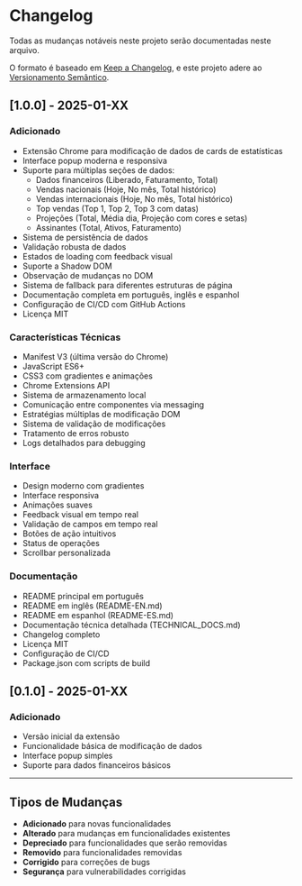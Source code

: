 # Changelog

Todas as mudanças notáveis neste projeto serão documentadas neste arquivo.

O formato é baseado em [Keep a Changelog](https://keepachangelog.com/pt-BR/1.0.0/),
e este projeto adere ao [Versionamento Semântico](https://semver.org/lang/pt-BR/).

## [1.0.0] - 2025-01-XX

### Adicionado
- Extensão Chrome para modificação de dados de cards de estatísticas
- Interface popup moderna e responsiva
- Suporte para múltiplas seções de dados:
  - Dados financeiros (Liberado, Faturamento, Total)
  - Vendas nacionais (Hoje, No mês, Total histórico)
  - Vendas internacionais (Hoje, No mês, Total histórico)
  - Top vendas (Top 1, Top 2, Top 3 com datas)
  - Projeções (Total, Média dia, Projeção com cores e setas)
  - Assinantes (Total, Ativos, Faturamento)
- Sistema de persistência de dados
- Validação robusta de dados
- Estados de loading com feedback visual
- Suporte a Shadow DOM
- Observação de mudanças no DOM
- Sistema de fallback para diferentes estruturas de página
- Documentação completa em português, inglês e espanhol
- Configuração de CI/CD com GitHub Actions
- Licença MIT

### Características Técnicas
- Manifest V3 (última versão do Chrome)
- JavaScript ES6+
- CSS3 com gradientes e animações
- Chrome Extensions API
- Sistema de armazenamento local
- Comunicação entre componentes via messaging
- Estratégias múltiplas de modificação DOM
- Sistema de validação de modificações
- Tratamento de erros robusto
- Logs detalhados para debugging

### Interface
- Design moderno com gradientes
- Interface responsiva
- Animações suaves
- Feedback visual em tempo real
- Validação de campos em tempo real
- Botões de ação intuitivos
- Status de operações
- Scrollbar personalizada

### Documentação
- README principal em português
- README em inglês (README-EN.md)
- README em espanhol (README-ES.md)
- Documentação técnica detalhada (TECHNICAL_DOCS.md)
- Changelog completo
- Licença MIT
- Configuração de CI/CD
- Package.json com scripts de build

## [0.1.0] - 2025-01-XX

### Adicionado
- Versão inicial da extensão
- Funcionalidade básica de modificação de dados
- Interface popup simples
- Suporte para dados financeiros básicos

---

## Tipos de Mudanças

- **Adicionado** para novas funcionalidades
- **Alterado** para mudanças em funcionalidades existentes
- **Depreciado** para funcionalidades que serão removidas
- **Removido** para funcionalidades removidas
- **Corrigido** para correções de bugs
- **Segurança** para vulnerabilidades corrigidas
